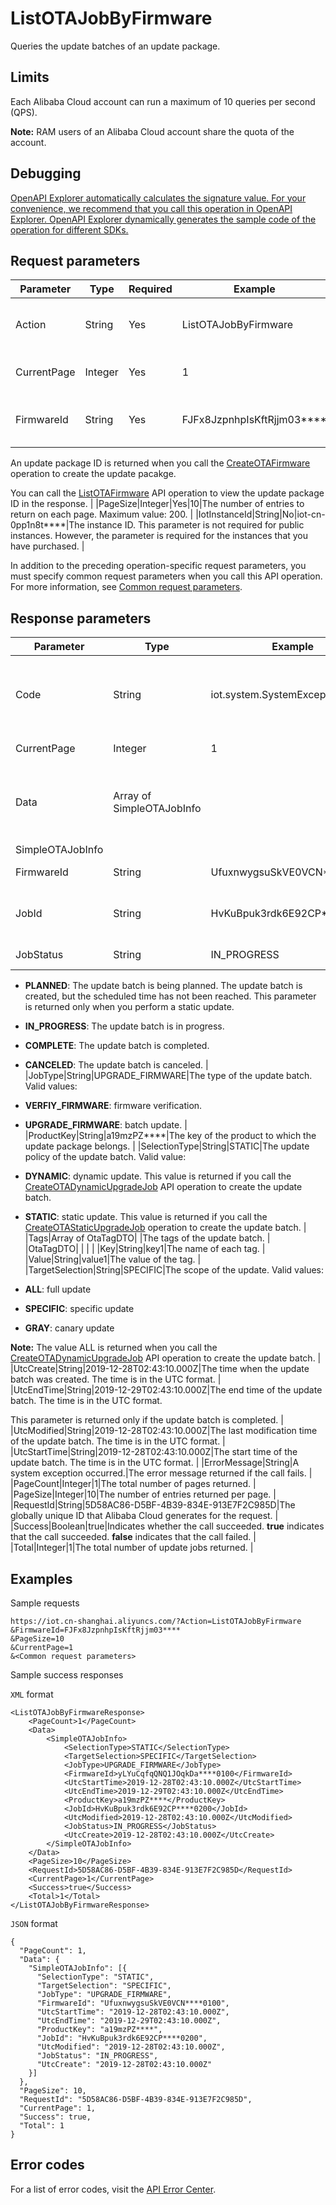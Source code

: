 # ListOTAJobByFirmware

Queries the update batches of an update package.

## Limits

Each Alibaba Cloud account can run a maximum of 10 queries per second \(QPS\).

**Note:** RAM users of an Alibaba Cloud account share the quota of the account.

## Debugging

[OpenAPI Explorer automatically calculates the signature value. For your convenience, we recommend that you call this operation in OpenAPI Explorer. OpenAPI Explorer dynamically generates the sample code of the operation for different SDKs.](https://api.aliyun.com/#product=Iot&api=ListOTAJobByFirmware&type=RPC&version=2018-01-20)

## Request parameters

|Parameter|Type|Required|Example|Description|
|---------|----|--------|-------|-----------|
|Action|String|Yes|ListOTAJobByFirmware|The operation that you want to perform. Set the value to ListOTAJobByFirmware. |
|CurrentPage|Integer|Yes|1|The number of the page to return. Pages start from page 1. |
|FirmwareId|String|Yes|FJFx8JzpnhpIsKftRjjm03\*\*\*\*|The ID of the update package. The ID is the unique identifier for the update package.

 An update package ID is returned when you call the [CreateOTAFirmware](~~147311~~) operation to create the update pacakge.

 You can call the [ListOTAFirmware](~~147450~~) API operation to view the update package ID in the response. |
|PageSize|Integer|Yes|10|The number of entries to return on each page. Maximum value: 200. |
|IotInstanceId|String|No|iot-cn-0pp1n8t\*\*\*\*|The instance ID. This parameter is not required for public instances. However, the parameter is required for the instances that you have purchased. |

In addition to the preceding operation-specific request parameters, you must specify common request parameters when you call this API operation. For more information, see [Common request parameters](~~30561~~).

## Response parameters

|Parameter|Type|Example|Description|
|---------|----|-------|-----------|
|Code|String|iot.system.SystemException|The error code returned if the call fails. For more information about error codes, see [Error codes](~~87387~~). |
|CurrentPage|Integer|1|The page number of the returned page. |
|Data|Array of SimpleOTAJobInfo| |The update batch information returned when the call succeeds. For more information, see **SimpleOTATaskInfo**. |
|SimpleOTAJobInfo| | | |
|FirmwareId|String|UfuxnwygsuSkVE0VCN\*\*\*\*0100|The ID of the update package. |
|JobId|String|HvKuBpuk3rdk6E92CP\*\*\*\*0200|The ID of the update batch. The ID is the unique identifier of the update batch. |
|JobStatus|String|IN\_PROGRESS|The status of the update batch.

 -   **PLANNED**: The update batch is being planned. The update batch is created, but the scheduled time has not been reached. This parameter is returned only when you perform a static update.
-   **IN\_PROGRESS**: The update batch is in progress.
-   **COMPLETE**: The update batch is completed.
-   **CANCELED**: The update batch is canceled. |
|JobType|String|UPGRADE\_FIRMWARE|The type of the update batch. Valid values:

 -   **VERFIY\_FIRMWARE**: firmware verification.
-   **UPGRADE\_FIRMWARE**: batch update. |
|ProductKey|String|a19mzPZ\*\*\*\*|The key of the product to which the update package belongs. |
|SelectionType|String|STATIC|The update policy of the update batch. Valid value:

 -   **DYNAMIC**: dynamic update. This value is returned if you call the [CreateOTADynamicUpgradeJob](~~147887~~) API operation to create the update batch.
-   **STATIC**: static update. This value is returned if you call the [CreateOTAStaticUpgradeJob](~~147496~~) operation to create the update batch. |
|Tags|Array of OtaTagDTO| |The tags of the update batch. |
|OtaTagDTO| | | |
|Key|String|key1|The name of each tag. |
|Value|String|value1|The value of the tag. |
|TargetSelection|String|SPECIFIC|The scope of the update. Valid values:

 -   **ALL**: full update
-   **SPECIFIC**: specific update
-   **GRAY**: canary update

 **Note:** The value ALL is returned when you call the [CreateOTADynamicUpgradeJob](~~147887~~) API operation to create the update batch. |
|UtcCreate|String|2019-12-28T02:43:10.000Z|The time when the update batch was created. The time is in the UTC format. |
|UtcEndTime|String|2019-12-29T02:43:10.000Z|The end time of the update batch. The time is in the UTC format.

 This parameter is returned only if the update batch is completed. |
|UtcModified|String|2019-12-28T02:43:10.000Z|The last modification time of the update batch. The time is in the UTC format. |
|UtcStartTime|String|2019-12-28T02:43:10.000Z|The start time of the update batch. The time is in the UTC format. |
|ErrorMessage|String|A system exception occurred.|The error message returned if the call fails. |
|PageCount|Integer|1|The total number of pages returned. |
|PageSize|Integer|10|The number of entries returned per page. |
|RequestId|String|5D58AC86-D5BF-4B39-834E-913E7F2C985D|The globally unique ID that Alibaba Cloud generates for the request. |
|Success|Boolean|true|Indicates whether the call succeeded. **true** indicates that the call succeeded. **false** indicates that the call failed. |
|Total|Integer|1|The total number of update jobs returned. |

## Examples

Sample requests

```
https://iot.cn-shanghai.aliyuncs.com/?Action=ListOTAJobByFirmware
&FirmwareId=FJFx8JzpnhpIsKftRjjm03****
&PageSize=10
&CurrentPage=1
&<Common request parameters>
```

Sample success responses

`XML` format

```
<ListOTAJobByFirmwareResponse>
    <PageCount>1</PageCount>
    <Data>
        <SimpleOTAJobInfo>
            <SelectionType>STATIC</SelectionType>
            <TargetSelection>SPECIFIC</TargetSelection>
            <JobType>UPGRADE_FIRMWARE</JobType>
            <FirmwareId>yLYuCqfqQNQ1JOqkDa****0100</FirmwareId>
            <UtcStartTime>2019-12-28T02:43:10.000Z</UtcStartTime>
            <UtcEndTime>2019-12-29T02:43:10.000Z</UtcEndTime>
            <ProductKey>a19mzPZ****</ProductKey>
            <JobId>HvKuBpuk3rdk6E92CP****0200</JobId>
            <UtcModified>2019-12-28T02:43:10.000Z</UtcModified>
            <JobStatus>IN_PROGRESS</JobStatus>
            <UtcCreate>2019-12-28T02:43:10.000Z</UtcCreate>
        </SimpleOTAJobInfo>
    </Data>
    <PageSize>10</PageSize>
    <RequestId>5D58AC86-D5BF-4B39-834E-913E7F2C985D</RequestId>
    <CurrentPage>1</CurrentPage>
    <Success>true</Success>
    <Total>1</Total>
</ListOTAJobByFirmwareResponse>
```

`JSON` format

```
{
  "PageCount": 1,
  "Data": {
    "SimpleOTAJobInfo": [{
      "SelectionType": "STATIC",
      "TargetSelection": "SPECIFIC",
      "JobType": "UPGRADE_FIRMWARE",
      "FirmwareId": "UfuxnwygsuSkVE0VCN****0100",
      "UtcStartTime": "2019-12-28T02:43:10.000Z",
      "UtcEndTime": "2019-12-29T02:43:10.000Z",
      "ProductKey": "a19mzPZ****",
      "JobId": "HvKuBpuk3rdk6E92CP****0200",
      "UtcModified": "2019-12-28T02:43:10.000Z",
      "JobStatus": "IN_PROGRESS",
      "UtcCreate": "2019-12-28T02:43:10.000Z"
    }]
  },
  "PageSize": 10,
  "RequestId": "5D58AC86-D5BF-4B39-834E-913E7F2C985D",
  "CurrentPage": 1,
  "Success": true,
  "Total": 1
}
```

## Error codes

For a list of error codes, visit the [API Error Center](https://error-center.alibabacloud.com/status/product/Iot).

